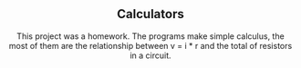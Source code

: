 <div align = "center">
  
#
## Calculators

This project was a homework. The programs make simple calculus, the most of them are the relationship between v = i * r and the total of resistors in a circuit.
   </div>
